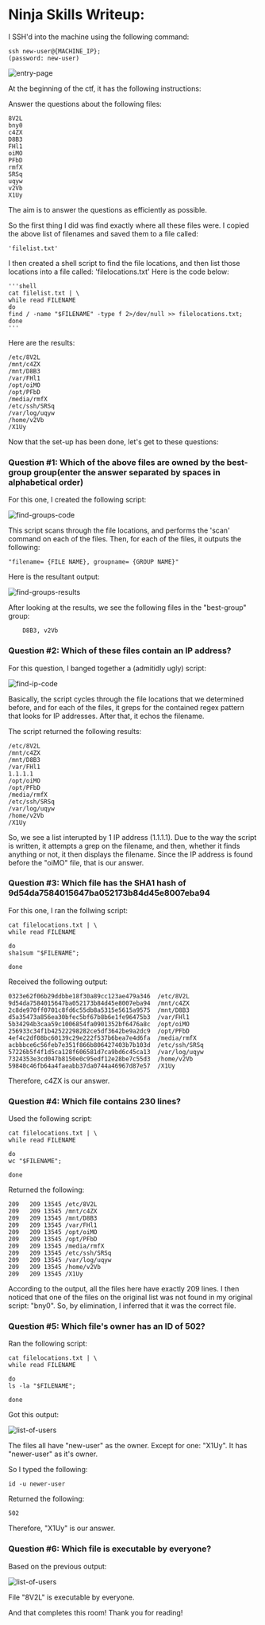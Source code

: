 # Ninja Skills Writeup:
	
I SSH'd into the machine using the following command:

	ssh new-user@{MACHINE_IP}; 
	(password: new-user)
	
![entry-page](./screenshots/sshlogin.png)
	
At the beginning of the ctf, it has the following instructions:

Answer the questions about the following files:

	8V2L 
	bny0 
	c4ZX 
	D8B3 
	FHl1 
	oiMO 
	PFbD 
	rmfX 
	SRSq 
	uqyw 
	v2Vb 
	X1Uy 

The aim is to answer the questions as efficiently as possible.
	
So the first thing I did was find exactly where all these files were. I copied the above list of filenames and saved them to a file called: 

	'filelist.txt'

I then created a shell script to find the file locations, and then list those locations into a file called: 'filelocations.txt' Here is the code below:
	
	'''shell
	cat filelist.txt | \
	while read FILENAME
	do
	find / -name "$FILENAME" -type f 2>/dev/null >> filelocations.txt;
	done
	'''
	
Here are the results:

	/etc/8V2L
	/mnt/c4ZX
	/mnt/D8B3
	/var/FHl1
	/opt/oiMO
	/opt/PFbD
	/media/rmfX
	/etc/ssh/SRSq
	/var/log/uqyw
	/home/v2Vb
	/X1Uy
	
Now that the set-up has been done, let's get to these questions:
	

### Question #1: Which of the above files are owned by the best-group group(enter the answer separated by spaces in alphabetical order)

For this one, I created the following script:

![find-groups-code](./screenshots/findgroupscode.png)
	
This script scans through the file locations, and performs the 'scan' command on each of the files. Then, for each of the files, it outputs the following:

	"filename= {FILE NAME}, groupname= {GROUP NAME}"
	
Here is the resultant output:
		
![find-groups-results](./screenshots/findgroupsresults.png)
		
After looking at the results, we see the following files in the "best-group" group:
		
		D8B3, v2Vb
		
### Question #2: Which of these files contain an IP address?

For this question, I banged together a (admitidly ugly) script:

![find-ip-code](./screenshots/ipfindcode.png)
	
Basically, the script cycles through the file locations that we determined before, and for each of the files, it greps for the contained regex pattern that looks for IP addresses. After that, it echos the filename.

The script returned the following results:

	/etc/8V2L
	/mnt/c4ZX
	/mnt/D8B3
	/var/FHl1
	1.1.1.1
	/opt/oiMO
	/opt/PFbD
	/media/rmfX
	/etc/ssh/SRSq
	/var/log/uqyw
	/home/v2Vb
	/X1Uy

So, we see a list interupted by 1 IP address (1.1.1.1). Due to the way the script is written, it attempts a grep on the filename, and then, whether it finds anything or not, it then displays the filename. Since the IP address is found before the "oiMO" file, that is our answer.

### Question #3: Which file has the SHA1 hash of 9d54da7584015647ba052173b84d45e8007eba94

For this one, I ran the follwing script:

	cat filelocations.txt | \
	while read FILENAME

	do
	sha1sum "$FILENAME";

	done

Received the following output:

	0323e62f06b29ddbbe18f30a89cc123ae479a346  /etc/8V2L
	9d54da7584015647ba052173b84d45e8007eba94  /mnt/c4ZX
	2c8de970ff0701c8fd6c55db8a5315e5615a9575  /mnt/D8B3
	d5a35473a856ea30bfec5bf67b8b6e1fe96475b3  /var/FHl1
	5b34294b3caa59c1006854fa0901352bf6476a8c  /opt/oiMO
	256933c34f1b42522298282ce5df3642be9a2dc9  /opt/PFbD
	4ef4c2df08bc60139c29e222f537b6bea7e4d6fa  /media/rmfX
	acbbbce6c56feb7e351f866b806427403b7b103d  /etc/ssh/SRSq
	57226b5f4f1d5ca128f606581d7ca9bd6c45ca13  /var/log/uqyw
	7324353e3cd047b8150e0c95edf12e28be7c55d3  /home/v2Vb
	59840c46fb64a4faeabb37da0744a46967d87e57  /X1Uy

Therefore, c4ZX is our answer.



### Question #4: Which file contains 230 lines?

Used the following script:

	cat filelocations.txt | \
	while read FILENAME

	do
	wc "$FILENAME";

	done

Returned the following:

	209   209 13545 /etc/8V2L
	209   209 13545 /mnt/c4ZX
	209   209 13545 /mnt/D8B3
	209   209 13545 /var/FHl1
	209   209 13545 /opt/oiMO
	209   209 13545 /opt/PFbD
	209   209 13545 /media/rmfX
	209   209 13545 /etc/ssh/SRSq
	209   209 13545 /var/log/uqyw
	209   209 13545 /home/v2Vb
	209   209 13545 /X1Uy

According to the output, all the files here have exactly 209 lines. I then noticed that one of the files on the original list was not found in my original script: "bny0". So, by elimination, I inferred that it was the correct file.

### Question #5: Which file's owner has an ID of 502?

Ran the following script:

	cat filelocations.txt | \
	while read FILENAME

	do
	ls -la "$FILENAME";

	done

Got this output:
	
![list-of-users](./screenshots/listoffileusers.png)
	
The files all have "new-user" as the owner. Except for one: "X1Uy". It has "newer-user" as it's owner.

So I typed the following:

	id -u newer-user

Returned the following:

	502
	
Therefore, "X1Uy" is our answer.


### Question #6: Which file is executable by everyone?

Based on the previous output:

![list-of-users](./screenshots/listoffileusers.png)
	
File "8V2L" is executable by everyone.


And that completes this room! Thank you for reading!
